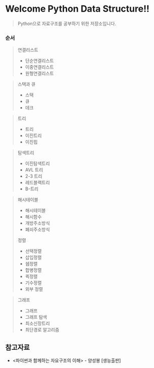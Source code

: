 # Welcome Python Data Structure!!  
> Python으로 자료구조를 공부하기 위한 저장소입니다.


### 순서 
> 연결리스트 
> - 단순연결리스트
> - 이중연결리스트 
> - 원형연결리스트

> 스택과 큐
> - 스택
> - 큐
> - 데크

> 트리 
> - 트리
> - 이진트리 
> - 이진힙

> 탐색트리 
> - 이진탐색트리
> - AVL 트리
>  - 2-3 트리
>  - 레드블랙트리
>  - B-트리
 
>해시테이블
> - 해시테이블
> - 해시함수 
> - 개방주소방식
> - 폐쇠주소방식
>
>정렬
> - 선택정렬
> - 삽입정렬
> - 쉡정렬
> - 합병정렬
> - 퀵정렬
> - 기수정렬
> - 외부 정렬

> 그래프
> - 그래프 
> - 그래프 탐색
> - 최소신장트리
> - 최단경로 알고리즘
##
## 참고자료
- <파이썬과 함께하는 자요구조의 이해> - 양성봉 [생능출판]